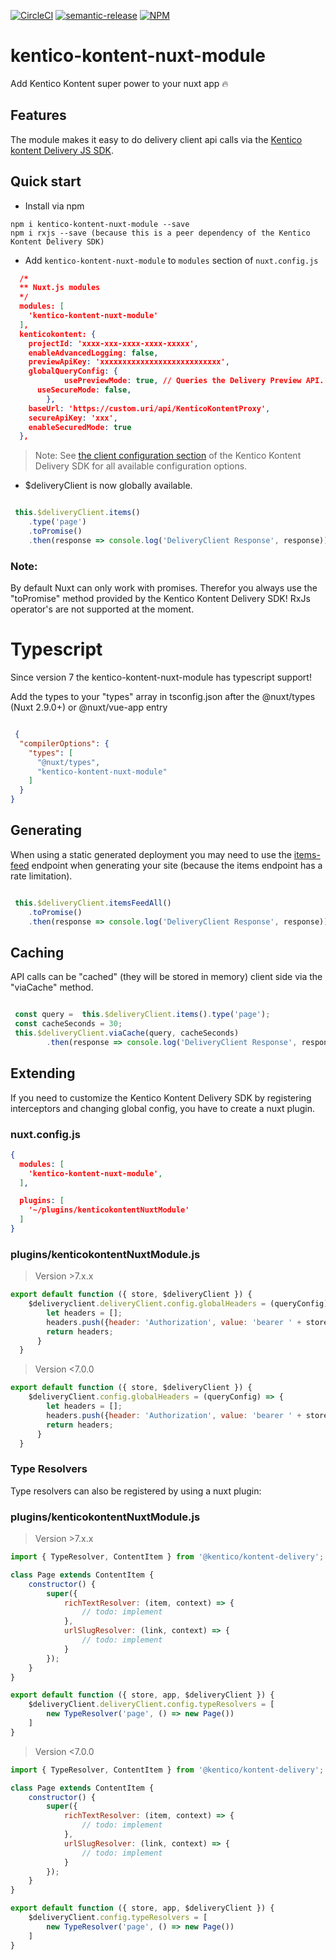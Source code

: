 [![CircleCI](https://circleci.com/gh/Domitnator/kentico-kontent-nuxt-module.svg?style=svg&circle-token=ca67cac592202e6584670a87c3ace63abe9ef36a)](https://circleci.com/gh/Domitnator/kentico-kontent-nuxt-module)
[![semantic-release](https://img.shields.io/badge/%20%20%F0%9F%93%A6%F0%9F%9A%80-semantic--release-e10079.svg)](https://github.com/semantic-release/semantic-release)
[![NPM](https://nodei.co/npm/kentico-kontent-nuxt-module.png?mini=true)](https://npmjs.org/package/kentico-kontent-nuxt-module)

# kentico-kontent-nuxt-module
Add Kentico Kontent super power to your nuxt app :fire:

## Features

The module makes it easy to do delivery client api calls via the [Kentico kontent Delivery JS SDK](https://github.com/Kentico/kontent-delivery-sdk-js/blob/master/readme.md).

## Quick start
- Install via npm

```
npm i kentico-kontent-nuxt-module --save
npm i rxjs --save (because this is a peer dependency of the Kentico Kontent Delivery SDK)

```

- Add `kentico-kontent-nuxt-module` to `modules` section of `nuxt.config.js`

```json
  /*
  ** Nuxt.js modules
  */
  modules: [
    'kentico-kontent-nuxt-module'
  ],
  kenticokontent: {
    projectId: 'xxxx-xxx-xxxx-xxxx-xxxxx',
    enableAdvancedLogging: false,
    previewApiKey: 'xxxxxxxxxxxxxxxxxxxxxxxxxxx',
    globalQueryConfig: {
			usePreviewMode: true, // Queries the Delivery Preview API.
      useSecureMode: false,
		},
    baseUrl: 'https://custom.uri/api/KenticoKontentProxy',
    secureApiKey: 'xxx',
    enableSecuredMode: true
  },
```
> Note: See [the client configuration section](https://github.com/Kentico/kontent-delivery-sdk-js/blob/master/DOCS.md#client-configuration) of the Kentico Kontent Delivery SDK for all available configuration options.


- $deliveryClient is now globally available.

```javascript

 this.$deliveryClient.items()
    .type('page')
    .toPromise()
    .then(response => console.log('DeliveryClient Response', response));

```
### Note:
By default Nuxt can only work with promises. Therefor you always use the "toPromise" method provided by the Kentico Kontent Delivery SDK! RxJs operator's are not supported at the moment.

# Typescript

Since version 7 the kentico-kontent-nuxt-module has typescript support! 

Add the types to your "types" array in tsconfig.json after the @nuxt/types (Nuxt 2.9.0+) or @nuxt/vue-app entry

```json

 {
  "compilerOptions": {
    "types": [
      "@nuxt/types",
      "kentico-kontent-nuxt-module"
    ]
  }
}

```

## Generating
When using a static generated deployment you may need to use the [items-feed](https://docs.kontent.ai/reference/api-changelog#a-delivery-api-limitation) endpoint when generating your site (because the items endpoint has a rate limitation).

```javascript

 this.$deliveryClient.itemsFeedAll()
    .toPromise()
    .then(response => console.log('DeliveryClient Response', response));

```

## Caching
API calls can be "cached" (they will be stored in memory) client side via the "viaCache" method.

```javascript

 const query =  this.$deliveryClient.items().type('page');
 const cacheSeconds = 30;
 this.$deliveryClient.viaCache(query, cacheSeconds)
        .then(response => console.log('DeliveryClient Response', response));

```

## Extending

If you need to customize the Kentico Kontent Delivery SDK by registering interceptors and changing global config, you have to create a nuxt plugin.

### nuxt.config.js
``` json
{
  modules: [
    'kentico-kontent-nuxt-module',
  ],

  plugins: [
    '~/plugins/kenticokontentNuxtModule'
  ]
}
```

### plugins/kenticokontentNuxtModule.js

> Version >7.x.x

``` javascript
export default function ({ store, $deliveryClient }) {
    $deliveryclient.deliveryClient.config.globalHeaders = (queryConfig) => {
        let headers = [];
        headers.push({header: 'Authorization', value: 'bearer ' + store.state.token });
        return headers;
      }
  }
```

> Version <7.0.0

``` javascript
export default function ({ store, $deliveryClient }) {
    $deliveryClient.config.globalHeaders = (queryConfig) => {
        let headers = [];
        headers.push({header: 'Authorization', value: 'bearer ' + store.state.token });
        return headers;
      }
  }
```

### Type Resolvers

Type resolvers can also be registered by using a nuxt plugin:

### plugins/kenticokontentNuxtModule.js

> Version >7.x.x

``` javascript
import { TypeResolver, ContentItem } from '@kentico/kontent-delivery';

class Page extends ContentItem {
    constructor() {
        super({
            richTextResolver: (item, context) => {
                // todo: implement
            },
            urlSlugResolver: (link, context) => {
                // todo: implement
            }
        });
    }
}

export default function ({ store, app, $deliveryClient }) {
    $deliveryClient.deliveryClient.config.typeResolvers = [
        new TypeResolver('page', () => new Page())
    ]
}
```

> Version <7.0.0

``` javascript
import { TypeResolver, ContentItem } from '@kentico/kontent-delivery';

class Page extends ContentItem {
    constructor() {
        super({
            richTextResolver: (item, context) => {
                // todo: implement
            },
            urlSlugResolver: (link, context) => {
                // todo: implement
            }
        });
    }
}

export default function ({ store, app, $deliveryClient }) {
    $deliveryClient.config.typeResolvers = [
        new TypeResolver('page', () => new Page())
    ]
}
```